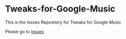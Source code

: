 Tweaks-for-Google-Music
=======================

This is the Issues Repository for Tweaks for Google Music

Please go to [Issues][1]

[1]: http://github.com/WORMSS/Tweaks-for-Google-Music/issues
